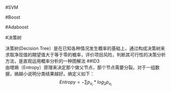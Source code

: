 #SVM

#Boost

#Adaboost

#决策树 

决策树(Decision Tree）是在已知各种情况发生概率的基础上，通过构成决策树来求取净现值的期望值大于等于零的概率，评价项目风险，判断其可行性的决策分析方法，是直观运用概率分析的一种图解法
##ID3 \
由增熵（Entropy）原理来决定那个做父节点，那个节点需要分裂。对于一组数据，熵越小说明分类结果越好。熵定义如下：
$$Entropy = -\sum p_{x_i}*log_{2}p_{x_i}$$